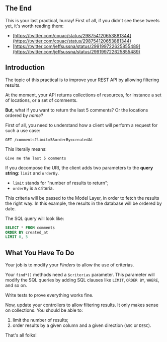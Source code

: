 The End
-------

This is your last practical, hurray!
First of all, if you didn't see these tweets yet, it's worth reading them:

* [https://twitter.com/couac/status/298754120653881344](https://twitter.com/couac/status/298754120653881344)
* [https://twitter.com/jeffsussna/status/299199722625855489](https://twitter.com/jeffsussna/status/299199722625855489)


## Introduction

The topic of this practical is to improve your REST API by allowing filtering
results.

At the moment, your API returns collections of resources, for instance a set of
locations, or a set of comments.

**But**, what if you want to return the last 5 comments? Or the locations
ordered by _name_?

First of all, you need to understand how a client will perform a request for
such a use case:

    GET /comments?limit=5&orderBy=createdAt

This literally means:

    Give me the last 5 comments

If you decompose the URI, the client adds two parameters to the **query
string**: `limit` and `orderBy`.

* `limit` stands for "number of results to return";
* `orderBy` is a criteria.

This criteria will be passed to the Model Layer, in order to fetch the results
the right way. In this example, the results in the database will be ordered by
date.

The SQL query will look like:

``` sql
SELECT * FROM comments
ORDER BY created_at
LIMIT 0, 5
```


## What You Have To Do

Your job is to modify your _Finders_ to allow the use of criterias.

Your `find*()` methods need a `$criterias` parameter. This parameter will modify
the SQL queries by adding SQL clauses like `LIMIT`, `ORDER BY`, `WHERE`, and so
on.

Write tests to prove everything works fine.

Now, update your controllers to allow filtering results. It only makes sense on
collections. You should be able to:

1. limit the number of results;
2. order results by a given column and a given direction (`ASC` or `DESC`).

That's all folks!
